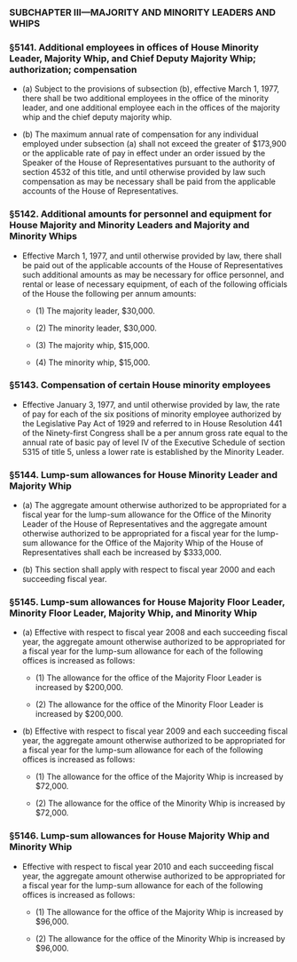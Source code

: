 ### SUBCHAPTER III—MAJORITY AND MINORITY LEADERS AND WHIPS

### §5141. Additional employees in offices of House Minority Leader, Majority Whip, and Chief Deputy Majority Whip; authorization; compensation
* (a) Subject to the provisions of subsection (b), effective March 1, 1977, there shall be two additional employees in the office of the minority leader, and one additional employee each in the offices of the majority whip and the chief deputy majority whip.

* (b) The maximum annual rate of compensation for any individual employed under subsection (a) shall not exceed the greater of $173,900 or the applicable rate of pay in effect under an order issued by the Speaker of the House of Representatives pursuant to the authority of section 4532 of this title, and until otherwise provided by law such compensation as may be necessary shall be paid from the applicable accounts of the House of Representatives.

### §5142. Additional amounts for personnel and equipment for House Majority and Minority Leaders and Majority and Minority Whips
* Effective March 1, 1977, and until otherwise provided by law, there shall be paid out of the applicable accounts of the House of Representatives such additional amounts as may be necessary for office personnel, and rental or lease of necessary equipment, of each of the following officials of the House the following per annum amounts:

  * (1) The majority leader, $30,000.

  * (2) The minority leader, $30,000.

  * (3) The majority whip, $15,000.

  * (4) The minority whip, $15,000.

### §5143. Compensation of certain House minority employees
* Effective January 3, 1977, and until otherwise provided by law, the rate of pay for each of the six positions of minority employee authorized by the Legislative Pay Act of 1929 and referred to in House Resolution 441 of the Ninety-first Congress shall be a per annum gross rate equal to the annual rate of basic pay of level IV of the Executive Schedule of section 5315 of title 5, unless a lower rate is established by the Minority Leader.

### §5144. Lump-sum allowances for House Minority Leader and Majority Whip
* (a) The aggregate amount otherwise authorized to be appropriated for a fiscal year for the lump-sum allowance for the Office of the Minority Leader of the House of Representatives and the aggregate amount otherwise authorized to be appropriated for a fiscal year for the lump-sum allowance for the Office of the Majority Whip of the House of Representatives shall each be increased by $333,000.

* (b) This section shall apply with respect to fiscal year 2000 and each succeeding fiscal year.

### §5145. Lump-sum allowances for House Majority Floor Leader, Minority Floor Leader, Majority Whip, and Minority Whip
* (a) Effective with respect to fiscal year 2008 and each succeeding fiscal year, the aggregate amount otherwise authorized to be appropriated for a fiscal year for the lump-sum allowance for each of the following offices is increased as follows:

  * (1) The allowance for the office of the Majority Floor Leader is increased by $200,000.

  * (2) The allowance for the office of the Minority Floor Leader is increased by $200,000.


* (b) Effective with respect to fiscal year 2009 and each succeeding fiscal year, the aggregate amount otherwise authorized to be appropriated for a fiscal year for the lump-sum allowance for each of the following offices is increased as follows:

  * (1) The allowance for the office of the Majority Whip is increased by $72,000.

  * (2) The allowance for the office of the Minority Whip is increased by $72,000.

### §5146. Lump-sum allowances for House Majority Whip and Minority Whip
* Effective with respect to fiscal year 2010 and each succeeding fiscal year, the aggregate amount otherwise authorized to be appropriated for a fiscal year for the lump-sum allowance for each of the following offices is increased as follows:

  * (1) The allowance for the office of the Majority Whip is increased by $96,000.

  * (2) The allowance for the office of the Minority Whip is increased by $96,000.